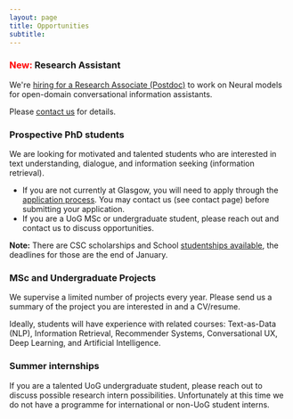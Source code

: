 ```yaml
---
layout: page
title: Opportunities
subtitle: 
---
```


### <span style="color:red">New:</span> Research Assistant
We're [hiring for a Research Associate (Postdoc)](../researchassociate) to work on Neural models for open-domain conversational information assistants. 

Please [contact us](../contact) for details.

### Prospective PhD students
We are looking for motivated and talented students who are interested in text understanding, dialogue, and information seeking (information retrieval). 
 - If you are not currently at Glasgow, you will need to apply through the [application process](https://www.gla.ac.uk/schools/computing/postgraduateresearch/prospectivestudents/). You may contact us (see contact page) before submitting your application. 
 - If you are a UoG MSc or undergraduate student, please reach out and contact us to discuss opportunities.
 
**Note:** There are CSC scholarships and School [studentships available](https://www.gla.ac.uk/schools/computing/postgraduateresearch/prospectivestudents/studentshipinformation/), the deadlines for those are the end of January.
 
### MSc and Undergraduate Projects
We supervise a limited number of projects every year.  Please send us a summary of the project you are interested in and a CV/resume.  

Ideally, students will have experience with related courses: Text-as-Data (NLP), Information Retrieval, Recommender Systems, Conversational UX, Deep Learning, and Artificial Intelligence.  

### Summer internships
If you are a talented UoG undergraduate student, please reach out to discuss possible research intern possibilities.  Unfortunately at this time we do not have a programme for international or non-UoG student interns.

